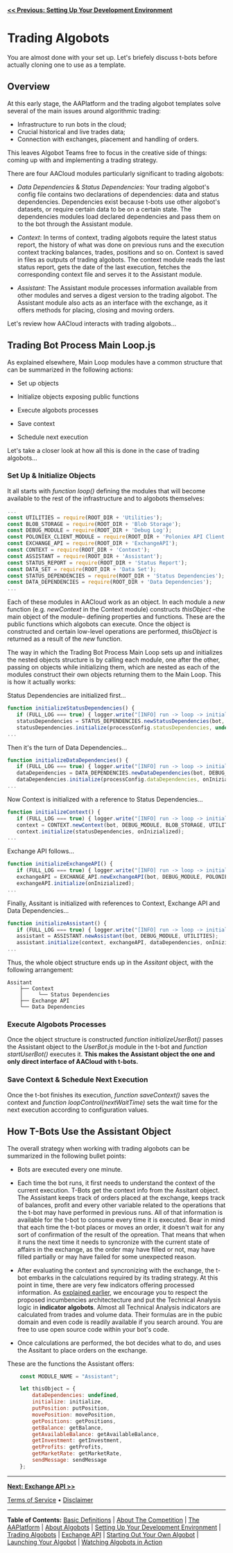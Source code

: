 **[<< Previous: Setting Up Your Development Environment](./0-Setup.md)**



# Trading Algobots

You are almost done with your set up. Let's briefely discuss t-bots before actually cloning one to use as a template.

## Overview

At this early stage, the AAPlatform and the trading algobot templates solve several of the main issues around algorithmic trading:

* Infrastructure to run bots in the cloud;
* Crucial historical and live trades data;
* Connection with exchanges, placement and handling of orders.

This leaves Algobot Teams free to focus in the creative side of things: coming up with and implementing a trading strategy.

There are four AACloud modules particularly significant to trading algobots:

* _Data Dependencies_ & _Status Dependencies_: Your trading algobot's config file contains two declarations of dependencies: data and status dependencies. Dependencies exist because t-bots use other algobot's datasets, or require certain data to be on a certain state. The dependencies modules load declared dependencies and pass them on to the bot through the Assistant module.

* _Context_: In terms of context, trading algobots require the latest status report, the history of what was done on previous runs and the execution context tracking balances, trades, positions and so on. Context is saved in files as outputs of trading algobots. The context module reads the last status report, gets the date of the last execution, fetches the corresponding context file and serves it to the Assistant module.

* _Assistant_: The Assistant module processes information available from other modules and serves a digest version to the trading algobot. The Assistant module also acts as an interface with the exchange, as it offers methods for placing, closing and moving orders.

Let's review how AACloud interacts with trading algobots...

## Trading Bot Process Main Loop.js

As explained elsewhere, Main Loop modules have a common structure that can be summarized in the following actions:

* Set up objects

* Initialize objects exposing public functions

* Execute algobots processes

* Save context

* Schedule next execution

Let's take a closer look at how all this is done in the case of trading algobots...

### Set Up & Initialize Objects

It all starts with _function loop()_ defining the modules that will become available to the rest of the infrastructure and to algobots themselves:

```JavaScript
...
const UTILITIES = require(ROOT_DIR + 'Utilities');
const BLOB_STORAGE = require(ROOT_DIR + 'Blob Storage');
const DEBUG_MODULE = require(ROOT_DIR + 'Debug Log');
const POLONIEX_CLIENT_MODULE = require(ROOT_DIR + 'Poloniex API Client');
const EXCHANGE_API = require(ROOT_DIR + 'ExchangeAPI');
const CONTEXT = require(ROOT_DIR + 'Context');
const ASSISTANT = require(ROOT_DIR + 'Assistant');
const STATUS_REPORT = require(ROOT_DIR + 'Status Report');
const DATA_SET = require(ROOT_DIR + 'Data Set');
const STATUS_DEPENDENCIES = require(ROOT_DIR + 'Status Dependencies');
const DATA_DEPENDENCIES = require(ROOT_DIR + 'Data Dependencies');
...
```

Each of these modules in AACloud work as an object. In each module a _new_ function (e.g. _newContext_ in the Context module) constructs _thisObject_ –the main object of the module– defining properties and functions. These are the public functions which algobots can execute. Once the object is constructed and certain low-level operations are performed, _thisObject_ is returned as a result of the _new_ function.

The way in which the Trading Bot Process Main Loop sets up and initializes the nested objects structure is by calling each module, one after the other, passing on objects while initializing them, which are nested as each of the modules construct their own objects returning them to the Main Loop.
This is how it actually works:

Status Dependencies are initialized first...

```JavaScript
function initializeStatusDependencies() {
   if (FULL_LOG === true) { logger.write("[INFO] run -> loop -> initializeStatusDependencies ->  Entering function."); }
   statusDependencies = STATUS_DEPENDENCIES.newStatusDependencies(bot, DEBUG_MODULE, STATUS_REPORT, BLOB_STORAGE, UTILITIES);
   statusDependencies.initialize(processConfig.statusDependencies, undefined, undefined, onInizialized);
...
```

Then it's the turn of Data Dependencies...

```JavaScript
function initializeDataDependencies() {
   if (FULL_LOG === true) { logger.write("[INFO] run -> loop -> initializeDataDependencies ->  Entering function."); }
   dataDependencies = DATA_DEPENDENCIES.newDataDependencies(bot, DEBUG_MODULE, DATA_SET, BLOB_STORAGE, UTILITIES);
   dataDependencies.initialize(processConfig.dataDependencies, onInizialized);
...
```

Now Context is initialized with a reference to Status Dependencies...

```JavaScript
function initializeContext() {
   if (FULL_LOG === true) { logger.write("[INFO] run -> loop -> initializeContext ->  Entering function."); }
   context = CONTEXT.newContext(bot, DEBUG_MODULE, BLOB_STORAGE, UTILITIES, STATUS_REPORT);
   context.initialize(statusDependencies, onInizialized);
...
```
Exchange API follows...

```JavaScript
function initializeExchangeAPI() {
   if (FULL_LOG === true) { logger.write("[INFO] run -> loop -> initializeExchangeAPI ->  Entering function."); }
   exchangeAPI = EXCHANGE_API.newExchangeAPI(bot, DEBUG_MODULE, POLONIEX_CLIENT_MODULE);
   exchangeAPI.initialize(onInizialized);
...
```

Finally, Assitant is initialized with references to Context, Exchange API and Data Dependencies...

```JavaScript
function initializeAssistant() {
   if (FULL_LOG === true) { logger.write("[INFO] run -> loop -> initializeAssistant ->  Entering function."); }
   assistant = ASSISTANT.newAssistant(bot, DEBUG_MODULE, UTILITIES);
   assistant.initialize(context, exchangeAPI, dataDependencies, onInizialized);
...
```

Thus, the whole object structure ends up in the _Assitant_ object, with the following arrangement:

```
Assitant
    ├── Context
    │	  └── Status Dependencies
    ├── Exchange API
    └── Data Dependencies
```

### Execute Algobots Processes

Once the object structure is constructed _function initializeUserBot()_ passes the Assistant object to the _UserBot.js_ module in the t-bot and _function startUserBot()_ executes it. **This makes the Assistant object the one and only direct interface of AACloud with t-bots.**

### Save Context & Schedule Next Execution

Once the t-bot finishes its execution, _function saveContext()_ saves the context and _function loopControl(nextWaitTime)_ sets the wait time for the next execution according to configuration values.

## How T-Bots Use the Assistant Object

The overall strategy when working with trading algobots can be summarized in the following bullet points:

* Bots are executed every one minute.

* Each time the bot runs, it first needs to understand the context of the current execution. T-Bots get the context info from the Assitant object. The Assistant keeps track of orders placed at the exchange, keeps track of balances, profit and every other variable related to the operations that the t-bot may have performed in previous runs. All of that information is available for the t-bot to consume every time it is executed. Bear in mind that each time the t-bot places or moves an order, it doesn't wait for any sort of confirmation of the result of the opreation. That means that when it runs the next time it needs to syncronize with the current state of affairs in the exchange, as the order may have filled or not, may have filled partially or may have failed for some unexpected reason.

* After evaluating the context and syncronizing with the exchange, the t-bot embarks in the calculations required by its trading strategy. At this point in time, there are very few indicators offering processed information. As [explained earlier](../Algobots.md#indicator-algobots-aka-i-bots), we encourage you to respect the proposed incumbencies architectecture and put the Technical Analysis logic in **indicator algobots**. Almost all Technical Analysis indicators are calculated from trades and volume data. Their formulas are in the pubic domain and even code is readily available if you search around. You are free to use open source code within your bot's code.

* Once calculations are performed, the bot decides what to do, and uses the Assitant to place orders on the exchange.

These are the functions the Assistant offers:

```JavaScript
    const MODULE_NAME = "Assistant";

    let thisObject = {
        dataDependencies: undefined,
        initialize: initialize,
        putPosition: putPosition,
        movePosition: movePosition,
        getPositions: getPositions,
        getBalance: getBalance,
        getAvailableBalance: getAvailableBalance,
        getInvestment: getInvestment,
        getProfits: getProfits,
        getMarketRate: getMarketRate,
        sendMessage: sendMessage
    };
```

<hr />

**[Next: Exchange API >>](./1b-Exchange-API.md)**

[Terms of Service](../Terms.md)  &bull;  [Disclaimer](../Disclaimer.md)

<hr />

**Table of Contents:** [Basic Definitions](../README.md/#basic-definitions) | [About The Competition](../TheCompetition.md) | [The AAPlatform](../AAPlatform.md) | [About Algobots](../Algobots.md) | [Setting Up Your Development Environment](./0-Setup.md) | [Trading Algobots](./1-TradingAlgobots.md) | [Exchange API](./1b-Exchange-API.md) | [Starting Out Your Own Algobot](./2-YourOwnAlgobot.md) | [Launching Your Algobot](./3-LaunchingYourAlgobot.md) | [Watching Algobots in Action](../Algobots-in-action.md) 
